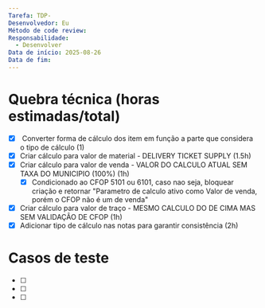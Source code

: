 ```yaml
---
Tarefa: TDP-
Desenvolvedor: Eu
Método de code review:
Responsabilidade:
  - Desenvolver
Data de início: 2025-08-26
Data de fim:
---
```

# Quebra técnica (horas estimadas/total)

- [x]  Converter forma de cálculo dos item em função a parte que considera o tipo de cálculo (1)
- [x] Criar cálculo para valor de material  - DELIVERY TICKET SUPPLY (1.5h)
- [x] Criar cálculo para valor de venda - VALOR DO CALCULO ATUAL SEM TAXA DO MUNICIPIO (100%) (1h)
	- [x] Condicionado ao CFOP 5101 ou 6101, caso nao seja, bloquear criação e retornar "Parametro de calculo ativo como Valor de venda, porém o CFOP não é um de venda"
- [x] Criar cálculo para valor de traço - MESMO CALCULO DO DE CIMA MAS SEM VALIDAÇÂO DE CFOP (1h)
- [x] Adicionar tipo de cálculo nas notas para garantir consistência (2h)

# Casos de teste

- [ ] 
- [ ] 
- [ ] 



